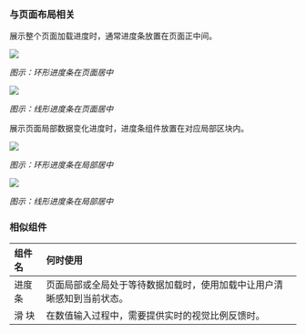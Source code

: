 

### 与页面布局相关

展示整个页面加载进度时，通常进度条放置在页面正中间。

![](https://oteam-tdesign-1258344706.cos.ap-guangzhou.myqcloud.com/site/design/%E8%BF%9B%E5%BA%A6%E6%9D%A1-1@2x.png)

<em>图示：环形进度条在页面居中</em>

![](https://oteam-tdesign-1258344706.cos.ap-guangzhou.myqcloud.com/site/design/%E8%BF%9B%E5%BA%A6%E6%9D%A1-%E7%BA%BF%E6%80%A71@2x.png)


<em>图示：线形进度条在页面居中</em>

展示页面局部数据变化进度时，进度条组件放置在对应局部区块内。

![](https://oteam-tdesign-1258344706.cos.ap-guangzhou.myqcloud.com/site/design/%E8%BF%9B%E5%BA%A6%E6%9D%A1-2@2x.png)

<em>图示：环形进度条在局部居中</em>

![](https://oteam-tdesign-1258344706.cos.ap-guangzhou.myqcloud.com/site/design/%E8%BF%9B%E5%BA%A6%E6%9D%A1-%E7%BA%BF%E6%80%A72@2x.png)

<em>图示：线形进度条在局部居中</em>


### 相似组件

| 组件名 | 何时使用                                                               |
| :----- | :--------------------------------------------------------------------- |
| 进度条 | 页面局部或全局处于等待数据加载时，使用加载中让用户清晰感知到当前状态。 |
| 滑 块  | 在数值输入过程中，需要提供实时的视觉比例反馈时。                       |


